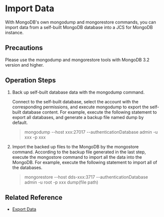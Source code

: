 # Import Data

With MongoDB's own mongodump and mongorestore commands, you can import data from a self-built MongoDB database into a JCS for MongoDB instance.

## Precautions
Please use the mongodump and mongorestore tools with MongoDB 3.2 version and higher.

## Operation Steps
1. Back up self-built database data with the mongodump command.

	Connect to the self-built database, select the account with the corresponding permissions, and execute mongodump to export the self-built database content. For example, execute the following statement to export all databases, and generate a backup file named dump by default.

	> mongodump --host xxx:27017 --authenticationDatabase  admin -u xxx -p xxx

2. Import the backed up files to the MongoDB by the mongostore command.
	According to the backup file generated in the last step, execute the mongostore command to import all the data into the MongoDB. For example, execute the following statement to import all of the databases.

	> mongorestore --host dds-xxx:3717 --authenticationDatabase  admin -u root -p xxx dump(file path)


## Related Reference 
- [Export Data](Export-Data.md)
